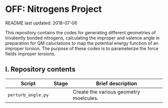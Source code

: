 # OFF: Nitrogens Project
README last updated: 2018-07-06

This repository contains the codes for generating different geometries of trivalently bonded nitrogens, calculating the improper and valence angle in preparation for QM caluclations to map the potential energy function of an improper torsion. The purpose of these codes is to parameterize the force fields improper torsions.

## I. Repository contents

| Script               | Stage         | Brief description                                                          |
| ---------------------|---------------|----------------------------------------------------------------------------|
| `perturb_angle.py`   |               | Create the various geometry moelcules.                                     |
